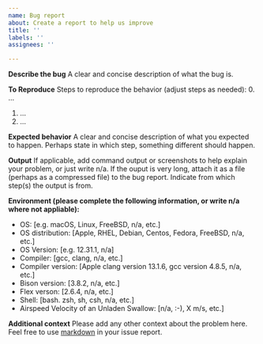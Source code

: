```yaml
---
name: Bug report
about: Create a report to help us improve
title: ''
labels: ''
assignees: ''

---
```


**Describe the bug**
A clear and concise description of what the bug is.

**To Reproduce**
Steps to reproduce the behavior (adjust steps as needed):
0. ...
1. ...
2. ...

**Expected behavior**
A clear and concise description of what you expected to happen.
Perhaps state in which step, something different should happen.

**Output**
If applicable, add command output or screenshots to help explain your problem, or just write n/a.
If the ouput is very long, attach it as a file (perhaps as a compressed file) to the bug report.
Indicate from which step(s) the output is from.

**Environment (please complete the following information, or write n/a where not appliable):**
 - OS: [e.g. macOS, Linux, FreeBSD, n/a, etc.]
 - OS distribution: [Apple, RHEL, Debian, Centos, Fedora, FreeBSD, n/a, etc.]
 - OS Version: [e.g. 12.31.1, n/a]
 - Compiler: [gcc, clang, n/a, etc.]
 - Compiler version: [Apple clang version 13.1.6, gcc version 4.8.5, n/a, etc.]
 - Bison version: [3.8.2, n/a, etc.]
 - Flex verson: [2.6.4, n/a, etc.]
 - Shell: [bash. zsh, sh, csh, n/a, etc.]
 - Airspeed Velocity of an Unladen Swallow: [n/a, :-), X m/s, etc.]

**Additional context**
Please add any other context about the problem here.
Feel free to use [markdown](https://www.markdownguide.org/getting-started/) in your issue report.
